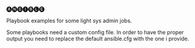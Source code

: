 🅐🅝🅢🅘🅑🅛🅔
                           
Playbook examples for some light sys admin jobs. 

Some playbooks need a custom config file. In order to have the proper output you need to replace the default ansible.cfg with the one i provide.
